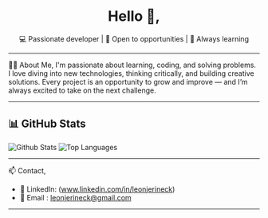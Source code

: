 <h1 align="center">Hello 👋, </h1>
<p align="center">💻 Passionate developer | 🚀 Open to opportunities | 🧠 Always learning</p>

---

👨‍💻 About Me,
I'm passionate about learning, coding, and solving problems.
I love diving into new technologies, thinking critically, and building creative solutions.
Every project is an opportunity to grow and improve — and I’m always excited to take on the next challenge.

---

📊 GitHub Stats
---
![Github Stats](https://github-readme-stats.vercel.app/api?username=Xenhoxi&show_icons=true&include_all_commits=true&count_private=true&theme=highcontrast) ![Top Languages](https://github-readme-stats.vercel.app/api/top-langs/?username=Xenhoxi&layout=compact&theme=highcontrast)

---

📫 Contact,

   - 💼 LinkedIn: (www.linkedin.com/in/leonjerineck)
   - 📧 Email : leonjerineck@gmail.com


---
